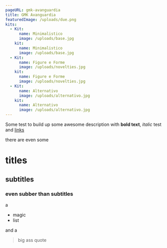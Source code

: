```yaml
---
pageURL: gmk-avanguardia
title: GMK Avanguardia
featuredImage: /uploads/due.png
kits:
  - Kit:
      name: Minimalistico
      image: /uploads/base.jpg
    kit:
      name: Minimalistico
      image: /uploads/base.jpg
  - Kit:
      name: Figure e Forme
      image: /uploads/novelties.jpg
    kit:
      name: Figure e Forme
      image: /uploads/novelties.jpg
  - Kit:
      name: Alternativo
      image: /uploads/alternativo.jpg
    kit:
      name: Alternativo
      image: /uploads/alternativo.jpg
---
```

Some test to build up some awesome description with **bold text**, *italic* test and [links](https://blog.simonecolabufalo.com)

there are even some

# titles

## subtitles

### even subber than subtitles

a 

* magic
* list

and a 
> big ass quote